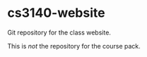 # cs3140-website


Git repository for the class website.

This is *not* the repository for the course pack.

